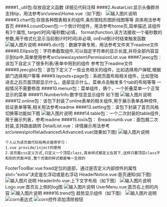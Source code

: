 ####1._util包:存放自定义函数 详细见代码注释
####2.AvatarList:显示头像群并支持tip，用法参考src\views\Home.vue（如下图）
![输入图片说明](https://static.oschina.net/uploads/img/201904/12181253_O0Xi.png "在这里输入图片标题")
####3.chart包:存放各种图表相关的组件,条形图柱形图折线图等等 具体用法参考首页
####4.countDown包:一个倒计时组件，用法参考home页,简单描述,该组件有3个属性,
target(时间/毫秒数)必填，
format(function,该方法接收一个毫秒数的参数,用于格式化显示当前倒计时时间)非必填,
onEnd倒计时结束触发函数
![输入图片说明](https://static.oschina.net/uploads/img/201904/12182046_mwqJ.png "在这里输入图片标题")
####5.dict包：数据字典专用，用法参考文件夹下readme文件
####6.Ellipsis包：字符串截取组件,可以指定字符串的显示长度,并将全部内容显示到tip中,简单使用参考src\views\system\PermissionList.vue
####7.jeecg包：该包下自定义了很多列表/表单中用到的组件 参考包下readme文件
####8.jeecgbiz包：该包下定义了一些业务相关的组件，比如选择用户弹框,根据部门选择用户等等
####9.layouts+page包：系统页面布局相关组件，比如登陆进去之后页面顶部显示什么，底部显示什么，菜单点击触发多个tab的布局等等 一般情况不需要修改
####10.menun包：菜单组件，俩个，一个折叠菜单一个正常显示的菜单
####11.NumberInfo:数字信息显示组件 如下图
![输入图片说明](https://static.oschina.net/uploads/img/201904/12185858_uvJ5.png "在这里输入图片标题")
####12.online包：该包下封装了online表单的相关组件,用于展示表单各种控件,验证表单等等,相关用法参考readme
####13.setting包：该包下封装了首页风格切换等功能如下图
![输入图片说明](https://static.oschina.net/uploads/img/201904/12190520_jySG.png "在这里输入图片标题")
####14.table包：一个二次封装的table组件,用于展示列表，参考readme
####15.tools包：
Breadcrumb.vue：面包屑二次封装,支持路由跳转
DetailList.vue：详情展示用法参考src\views\profile\advanced\Advanced.vue(效果如下图)
![输入图片说明](https://static.oschina.net/uploads/img/201904/12193954_Uar6.png "在这里输入图片标题")
````
个人认为该页面代码有两点值得学习：
1.vue provide/inject的使用
2.该页面css定义方式,只定义一个顶层class,其余样式都定义在其下,这样只要顶层class不和别的页面冲突,整个页面的样式都是唯一生效的
````
FooterToolBar.vue:fixed定位的底部，通过是否定义内部控件的属性slot="extra"决定是左浮动或是右浮动
HeaderNotice.vue:首页通知(如下图)
![输入图片说明](https://static.oschina.net/uploads/img/201904/12195340_fPe0.png "在这里输入图片标题")
HeaderInfo.vue:上下文字布局（如下图）
![输入图片说明](https://static.oschina.net/uploads/img/201904/12195638_dG5o.png "在这里输入图片标题")
Logo.vue:首页左上侧的log图
![输入图片说明](https://static.oschina.net/uploads/img/201904/12200908_ihv3.png "在这里输入图片标题")
UserMenu.vue:首页右上侧的内容
![输入图片说明](https://static.oschina.net/uploads/img/201904/12201226_laQK.png "在这里输入图片标题")
####16.trend包 趋势显示组件（如下图）
![输入图片说明](https://static.oschina.net/uploads/img/201904/12201600_Wo8K.png "在这里输入图片标题")
![corn表达式](https://oscimg.oschina.net/oscnet/661f9ac09016395f9f49286143af3241623.jpg)
![corn控件添加清除按钮](https://oscimg.oschina.net/oscnet/15096e49f2e29bd829e304d56770025d03c.jpg)